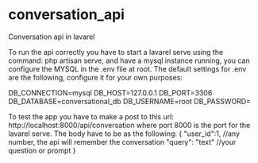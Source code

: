# conversation_api
Conversation api in lavarel


To run the api correctly you have to start a lavarel serve using the command: php artisan serve, and have a mysql instance running, you can configure the MYSQL in the .env file at root.
The default settings for .env are the following, configure it for your own purposes:

DB_CONNECTION=mysql
DB_HOST=127.0.0.1
DB_PORT=3306
DB_DATABASE=conversational_db
DB_USERNAME=root
DB_PASSWORD=

To test the app you have to make a post to this url: http://localhost:8000/api/conversation where port 8000 is the port for the lavarel serve.
The body have to be as the following:
{
  "user_id":1, //any number, the api will remember the conversation
  "query": "text" //your question or prompt
}
